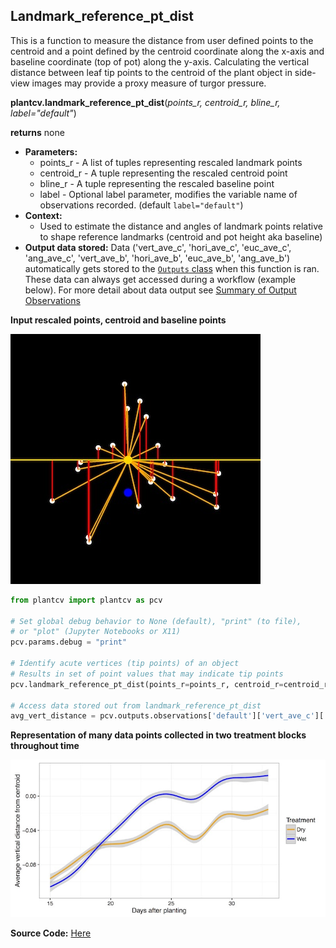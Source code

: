 ## Landmark_reference_pt_dist

This is a function to measure the distance from user defined points to the centroid and a point defined by the centroid coordinate 
along the x-axis and baseline coordinate (top of pot) along the y-axis. Calculating the vertical distance between leaf tip points 
to the centroid of the plant object in side-view images may provide a proxy measure of turgor pressure.
 
**plantcv.landmark_reference_pt_dist**(*points_r, centroid_r, bline_r, label="default"*)

**returns** none

- **Parameters:**
    - points_r - A list of tuples representing rescaled landmark points
    - centroid_r - A tuple representing the rescaled centroid point
    - bline_r - A tuple representing the rescaled baseline point
    - label - Optional label parameter, modifies the variable name of observations recorded. (default `label="default"`)
- **Context:**
    - Used to estimate the distance and angles of landmark points relative to shape reference landmarks (centroid and pot height aka baseline)
- **Output data stored:** Data ('vert_ave_c', 'hori_ave_c', 'euc_ave_c', 'ang_ave_c', 'vert_ave_b', 'hori_ave_b', 'euc_ave_b',
    'ang_ave_b') automatically gets stored to the [`Outputs` class](outputs.md) when this function is ran. 
    These data can always get accessed during a workflow (example below). For more detail about data output see [Summary of Output Observations](output_measurements.md#summary-of-output-observations)
    
**Input rescaled points, centroid and baseline points**

![Screenshot](img/documentation_images/landmark_reference_pt_dist/lrpd_example_image.jpg)

```python
from plantcv import plantcv as pcv

# Set global debug behavior to None (default), "print" (to file), 
# or "plot" (Jupyter Notebooks or X11)
pcv.params.debug = "print"

# Identify acute vertices (tip points) of an object
# Results in set of point values that may indicate tip points
pcv.landmark_reference_pt_dist(points_r=points_r, centroid_r=centroid_r, bline_r=bline_r, label="default")

# Access data stored out from landmark_reference_pt_dist
avg_vert_distance = pcv.outputs.observations['default']['vert_ave_c']['value']

```

**Representation of many data points collected in two treatment blocks throughout time**

![Screenshot](img/documentation_images/landmark_reference_pt_dist/lrpd_output.jpg)

**Source Code:** [Here](https://github.com/danforthcenter/plantcv/blob/master/plantcv/plantcv/landmark_reference_pt_dist.py)
